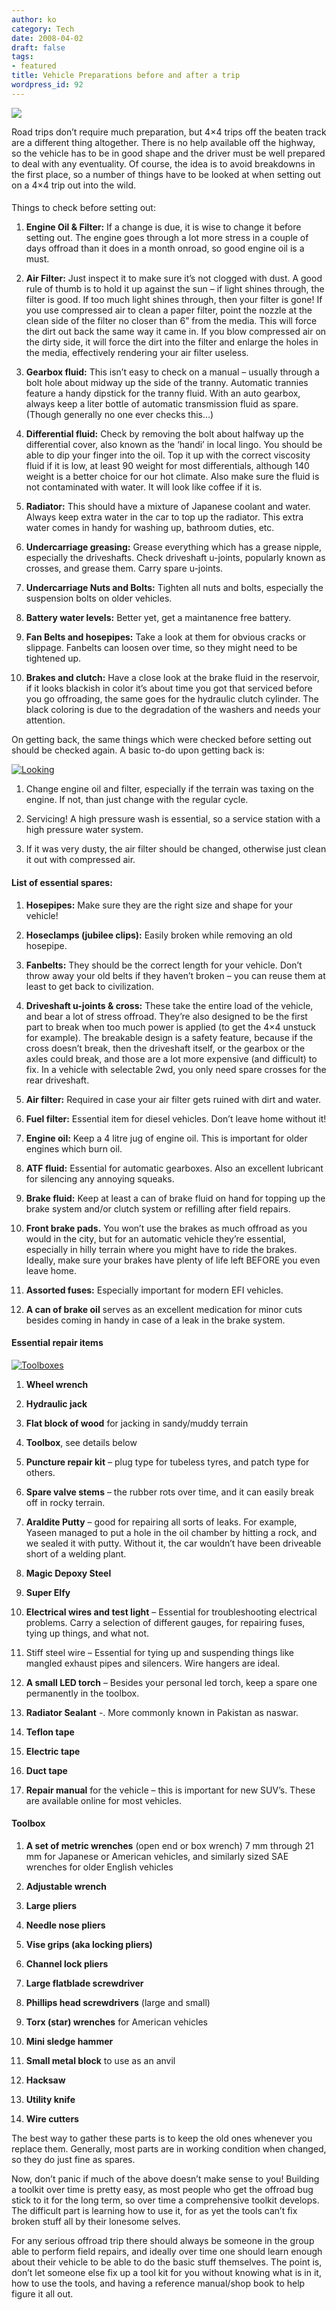 ```yaml
---
author: ko
category: Tech
date: 2008-04-02
draft: false
tags:
- featured
title: Vehicle Preparations before and after a trip
wordpress_id: 92
---
```


[![](https://lh5.googleusercontent.com/_pxcyzYMZMbg/TWGJTMY_bpI/AAAAAAAADYw/WMIMRRDLvV0/s400/dsc07720.jpg)](https://picasaweb.google.com/lh/photo/TJwJdZpoYPbuMdnUO26Gcg?feat=directlink)

Road trips don’t require much preparation, but 4×4 trips off the beaten track are a different thing altogether. There is no help available off the highway, so the vehicle has to be in good shape and the driver must be well prepared to deal with any eventuality. Of course, the idea is to avoid breakdowns in the first place, so a number of things have to be looked at when setting out on a 4×4 trip out into the wild.

#### 
Things to check before setting out:

1. **Engine Oil & Filter:** If a change is due, it is wise to change it before setting out. The engine goes through a lot more stress in a couple of days offroad than it does in a month onroad, so good engine oil is a must.

2. **Air Filter:** Just inspect it to make sure it’s not clogged with dust. A good rule of thumb is to hold it up against the sun – if light shines through, the filter is good. If too much light shines through, then your filter is gone! If you use compressed air to clean a paper filter, point the nozzle at the clean side of the filter no closer than 6” from the media. This will force the dirt out back the same way it came in. If you blow compressed air on the dirty side, it will force the dirt into the filter and enlarge the holes in the media, effectively rendering your air filter useless.

3. **Gearbox fluid:** This isn’t easy to check on a manual – usually through a bolt hole about midway up the side of the tranny. Automatic trannies feature a handy dipstick for the tranny fluid. With an auto gearbox, always keep a liter bottle of automatic transmission fluid as spare. (Though generally no one ever checks this…)

4. **Differential fluid:** Check by removing the bolt about halfway up the differential cover, also known as the ‘handi’ in local lingo. You should be able to dip your finger into the oil. Top it up with the correct viscosity fluid if it is low, at least 90 weight for most differentials, although 140 weight is a better choice for our hot climate. Also make sure the fluid is not contaminated with water. It will look like coffee if it is.

5. **Radiator:** This should have a mixture of Japanese coolant and water. Always keep extra water in the car to top up the radiator. This extra water comes in handy for washing up, bathroom duties, etc.

6. **Undercarriage greasing:** Grease everything which has a grease nipple, especially the driveshafts. Check driveshaft u-joints, popularly known as crosses, and grease them. Carry spare u-joints.

7. **Undercarriage Nuts and Bolts:** Tighten all nuts and bolts, especially the suspension bolts on older vehicles.

8. **Battery water levels:** Better yet, get a maintanence free battery.

9. **Fan Belts and hosepipes:** Take a look at them for obvious cracks or slippage. Fanbelts can loosen over time, so they might need to be tightened up.

10. **Brakes and clutch:** Have a close look at the brake fluid in the reservoir, if it looks blackish in color it’s about time you got that serviced before you go offroading, the same goes for the hydraulic clutch cylinder. The black coloring is due to the degradation of the washers and needs your attention.

On getting back, the same things which were checked before setting out should be checked again. A basic to-do upon getting back is:

[![](https://lh3.googleusercontent.com/_pxcyzYMZMbg/TWAp4g6MHjI/AAAAAAAABhM/t4YL6kPd_Pc/s288/DSCN0720.JPG "Looking")](https://picasaweb.google.com/offroadpakistan/HingolRiverJan06#5575502389568085554)

1. Change engine oil and filter, especially if the terrain was taxing on the engine. If not, than just change with the regular cycle.

2. Servicing! A high pressure wash is essential, so a service station with a high pressure water system.

3. If it was very dusty, the air filter should be changed, otherwise just clean it out with compressed air.

#### List of essential spares:

1. **Hosepipes:** Make sure they are the right size and shape for your vehicle!

2. **Hoseclamps (jubilee clips):** Easily broken while removing an old hosepipe.

3. **Fanbelts:** They should be the correct length for your vehicle. Don’t throw away your old belts if they haven’t broken – you can reuse them at least to get back to civilization.

4. **Driveshaft u-joints & cross:** These take the entire load of the vehicle, and bear a lot of stress offroad. They’re also designed to be the first part to break when too much power is applied (to get the 4×4 unstuck for example). The breakable design is a safety feature, because if the cross doesn’t break, then the driveshaft itself, or the gearbox or the axles could break, and those are a lot more expensive (and difficult) to fix. In a vehicle with selectable 2wd, you only need spare crosses for the rear driveshaft.

5. **Air filter:** Required in case your air filter gets ruined with dirt and water.

6. **Fuel filter:** Essential item for diesel vehicles. Don’t leave home without it!

7. **Engine oil:** Keep a 4 litre jug of engine oil. This is important for older engines which burn oil.

8. **ATF fluid:** Essential for automatic gearboxes. Also an excellent lubricant for silencing any annoying squeaks.

9. **Brake fluid:** Keep at least a can of brake fluid on hand for topping up the brake system and/or clutch system or refilling after field repairs.

10. **Front brake pads.** You won’t use the brakes as much offroad as you would in the city, but for an automatic vehicle they’re essential, especially in hilly terrain where you might have to ride the brakes. Ideally, make sure your brakes have plenty of life left BEFORE you even leave home.

11. **Assorted fuses:** Especially important for modern EFI vehicles.

12. **A can of brake oil** serves as an excellent medication for minor cuts besides coming in handy in case of a leak in the brake system.

#### Essential repair items

[![](https://lh6.googleusercontent.com/_pxcyzYMZMbg/TWGJWa8b1LI/AAAAAAAADZI/yhOU4fuHh44/s288/dsc07743.jpg "Toolboxes")](https://picasaweb.google.com/lh/photo/ypyHz9NILFAZKG3x4Rib8w?feat=directlink)

1. **Wheel wrench**

2. **Hydraulic jack**

3. **Flat block of wood** for jacking in sandy/muddy terrain

4. **Toolbox**, see details below

5. **Puncture repair kit** – plug type for tubeless tyres, and patch type for others.

6. **Spare valve stems** – the rubber rots over time, and it can easily break off in rocky terrain.

7. **Araldite Putty** – good for repairing all sorts of leaks. For example, Yaseen managed to put a hole in the oil chamber by hitting a rock, and we sealed it with putty. Without it, the car wouldn’t have been driveable short of a welding plant.

8. **Magic Depoxy Steel**

9. **Super Elfy**

10. **Electrical wires and test light** – Essential for troubleshooting electrical problems. Carry a selection of different gauges, for repairing fuses, tying up things, and what not.

11. Stiff steel wire – Essential for tying up and suspending things like mangled exhaust pipes and silencers. Wire hangers are ideal.

12. **A small LED torch** – Besides your personal led torch, keep a spare one permanently in the toolbox.

13. **Radiator Sealant** -. More commonly known in Pakistan as naswar.

14. **Teflon tape**

15. **Electric tape**

16. **Duct tape**

17. **Repair manual** for the vehicle – this is important for new SUV’s. These are available online for most vehicles.

#### Toolbox

1. **A set of metric wrenches** (open end or box wrench) 7 mm through 21 mm for Japanese or American vehicles, and similarly sized SAE wrenches for older English vehicles

2. **Adjustable wrench**

3. **Large pliers**

4. **Needle nose pliers**

5. **Vise grips (aka locking pliers)**

6. **Channel lock pliers**

7. **Large flatblade screwdriver**

8. **Phillips head screwdrivers** (large and small)

9. **Torx (star) wrenches** for American vehicles

10. **Mini sledge hammer**

11. **Small metal block** to use as an anvil

12. **Hacksaw**

13. **Utility knife**

14. **Wire cutters**

The best way to gather these parts is to keep the old ones whenever you replace them. Generally, most parts are in working condition when changed, so they do just fine as spares.

Now, don’t panic if much of the above doesn’t make sense to you! Building a toolkit over time is pretty easy, as most people who get the offroad bug stick to it for the long term, so over time a comprehensive toolkit develops. The difficult part is learning how to use it, for as yet the tools can’t fix broken stuff all by their lonesome selves.

For any serious offroad trip there should always be someone in the group able to perform field repairs, and ideally over time one should learn enough about their vehicle to be able to do the basic stuff themselves. The point is, don’t let someone else fix up a tool kit for you without knowing what is in it, how to use the tools, and having a reference manual/shop book to help figure it all out.